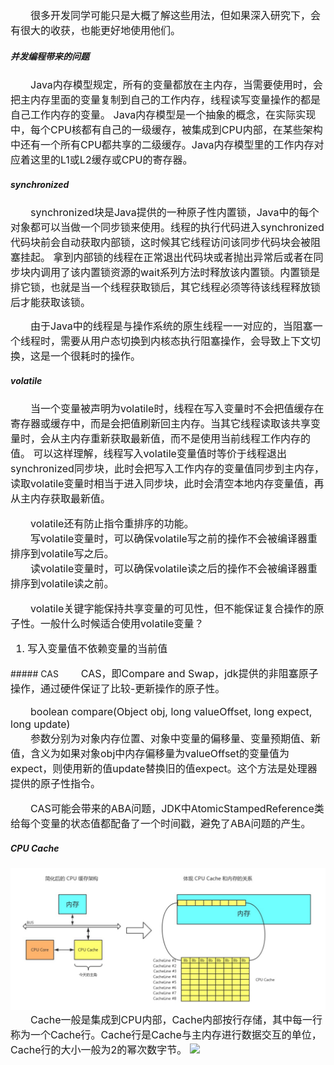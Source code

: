 <font size="3">
&emsp;&emsp;很多开发同学可能只是大概了解这些用法，但如果深入研究下，会有很大的收获，也能更好地使用他们。<br>
</font>

##### 并发编程带来的问题
<font size="3">
&emsp;&emsp;Java内存模型规定，所有的变量都放在主内存，当需要使用时，会把主内存里面的变量复制到自己的工作内存，线程读写变量操作的都是自己工作内存的变量。
Java内存模型是一个抽象的概念，在实际实现中，每个CPU核都有自己的一级缓存，被集成到CPU内部，在某些架构中还有一个所有CPU都共享的二级缓存。Java内存模型里的工作内存对应着这里的L1或L2缓存或CPU的寄存器。<br>
</font>

##### synchronized
<font size="3">
&emsp;&emsp;synchronized块是Java提供的一种原子性内置锁，Java中的每个对象都可以当做一个同步锁来使用。线程的执行代码进入synchronized代码块前会自动获取内部锁，这时候其它线程访问该同步代码块会被阻塞挂起。
拿到内部锁的线程在正常退出代码块或者抛出异常后或者在同步块内调用了该内置锁资源的wait系列方法时释放该内置锁。内置锁是排它锁，也就是当一个线程获取锁后，其它线程必须等待该线程释放锁后才能获取该锁。<br>

&emsp;&emsp;由于Java中的线程是与操作系统的原生线程一一对应的，当阻塞一个线程时，需要从用户态切换到内核态执行阻塞操作，会导致上下文切换，这是一个很耗时的操作。<br>
</font>
##### volatile
<font size="3">
&emsp;&emsp;当一个变量被声明为volatile时，线程在写入变量时不会把值缓存在寄存器或缓存中，而是会把值刷新回主内存。当其它线程读取该共享变量时，会从主内存重新获取最新值，而不是使用当前线程工作内存的值。
可以这样理解，线程写入volatile变量值时等价于线程退出synchronized同步块，此时会把写入工作内存的变量值同步到主内存，读取volatile变量时相当于进入同步块，此时会清空本地内存变量值，再从主内存获取最新值。<br>

&emsp;&emsp;volatile还有防止指令重排序的功能。<br>
&emsp;&emsp;写volatile变量时，可以确保volatile写之前的操作不会被编译器重排序到volatile写之后。<br>
&emsp;&emsp;读volatile变量时，可以确保volatile读之后的操作不会被编译器重排序到volatile读之前。<br>

&emsp;&emsp;volatile关键字能保持共享变量的可见性，但不能保证复合操作的原子性。一般什么时候适合使用volatile变量？<br>

1. 写入变量值不依赖变量的当前值<br>
</font>
##### CAS
<font size="3">
&emsp;&emsp;CAS，即Compare and Swap，jdk提供的非阻塞原子操作，通过硬件保证了比较-更新操作的原子性。<br>

&emsp;&emsp;boolean compare(Object obj, long valueOffset, long expect, long update)<br>
&emsp;&emsp;参数分别为对象内存位置、对象中变量的偏移量、变量预期值、新值，含义为如果对象obj中内存偏移量为valueOffset的变量值为expect，则使用新的值update替换旧的值expect。这个方法是处理器提供的原子性指令。<br>

&emsp;&emsp;CAS可能会带来的ABA问题，JDK中AtomicStampedReference类给每个变量的状态值都配备了一个时间戳，避免了ABA问题的产生。<br>
</font>

##### CPU Cache
![](../assets/images/20200905/001.png)
<font size="3">
&emsp;&emsp;Cache一般是集成到CPU内部，Cache内部按行存储，其中每一行称为一个Cache行。Cache行是Cache与主内存进行数据交互的单位，Cache行的大小一般为2的幂次数字节。
![](../assets/images/20200905/002.png)
</font>

